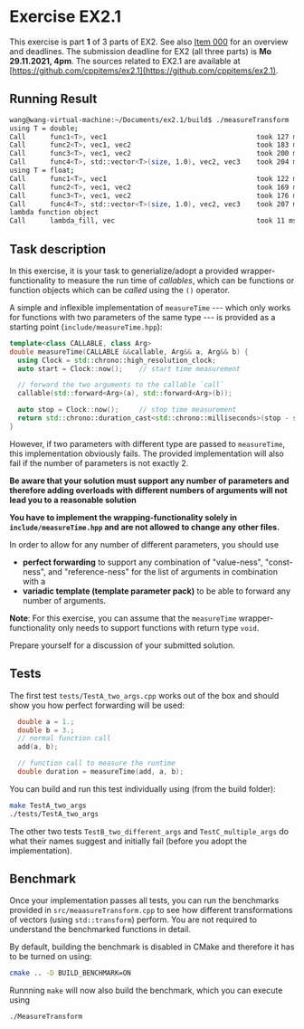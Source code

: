 # Exercise EX2.1

This exercise is part **1** of 3 parts of EX2. See also [Item 000](https://cppitems.github.io/#/item/000) for an overview and deadlines. The submission deadline for EX2 (all three parts) is **Mo 29.11.2021, 4pm**. The sources related to EX2.1 are available at [https://github.com/cppitems/ex2.1](https://github.com/cppitems/ex2.1).

## Running Result

```bash
wang@wang-virtual-machine:~/Documents/ex2.1/build$ ./measureTransform 
using T = double;
Call      func1<T>, vec1                                     took 127 ms
Call      func2<T>, vec1, vec2                               took 183 ms
Call      func3<T>, vec1, vec2                               took 200 ms
Call      func4<T>, std::vector<T>(size, 1.0), vec2, vec3    took 204 ms
using T = float;
Call      func1<T>, vec1                                     took 122 ms
Call      func2<T>, vec1, vec2                               took 169 ms
Call      func3<T>, vec1, vec2                               took 176 ms
Call      func4<T>, std::vector<T>(size, 1.0), vec2, vec3    took 207 ms
lambda function object
Call      lambda_fill, vec                                   took 11 ms
```

## Task description

In this exercise, it is your task to generialize/adopt a provided wrapper-functionality to measure the run time of *callables*, which can be functions or function objects which can be *called* using the `()` operator.

A simple and inflexible implementation of `measureTime` --- which only works for functions with two parameters of the same type --- is provided as a starting point (`include/measureTime.hpp`):

```C++
template<class CALLABLE, class Arg>
double measureTime(CALLABLE &&callable, Arg&& a, Arg&& b) {
  using Clock = std::chrono::high_resolution_clock;
  auto start = Clock::now();    // start time measurement

  // forward the two arguments to the callable `call`
  callable(std::forward<Arg>(a), std::forward<Arg>(b));

  auto stop = Clock::now();     // stop time measurement
  return std::chrono::duration_cast<std::chrono::milliseconds>(stop - start).count();
}
```

However, if two parameters with different type are passed to `measureTime`, this implementation obviously fails.
The provided implementation will also fail if the number of parameters is not exactly 2.

**Be aware that your solution must support any number of parameters and therefore adding overloads with different numbers of arguments will not lead you to a reasonable solution**

**You have to implement the wrapping-functionality solely in `include/measureTime.hpp` and are not allowed to change any other files.**

In order to allow for any number of different parameters, you should use

- **perfect forwarding** to support any combination of "value-ness", "const-ness", and "reference-ness" for the list of arguments in combination with a
- **variadic template (template parameter pack)** to be able to forward any number of arguments.

**Note**: For this exercise, you can assume that the `measureTime` wrapper-functionality only needs to support functions with return type `void`.

Prepare yourself for a discussion of your submitted solution.

## Tests

The first test `tests/TestA_two_args.cpp` works out of the box and should show you how perfect forwarding will be used:
```C++
  double a = 1.;
  double b = 3.;
  // normal function call
  add(a, b);

  // function call to measure the runtime
  double duration = measureTime(add, a, b);
```
You can build and run this test individually using (from the build folder):
```bash
make TestA_two_args 
./tests/TestA_two_args 
```

The other two tests `TestB_two_different_args` and `TestC_multiple_args` do what their names suggest and initially fail (before you adopt the implementation).

## Benchmark

Once your implementation passes all tests, you can run the benchmarks provided in `src/meaasureTransform.cpp` to see how different transformations of vectors (using `std::transform`) perform. You are not required to understand the benchmarked functions in detail.

By default, building the benchmark is disabled in CMake and therefore it has to be turned on using:
```bash
cmake .. -D BUILD_BENCHMARK=ON
```
Runnning `make` will now also build the benchmark, which you can execute using
```bash
./MeasureTransform
```

